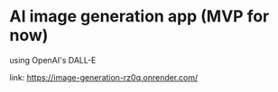 # AI image generation app (MVP for now)
using OpenAI's DALL-E

link: https://image-generation-rz0q.onrender.com/
